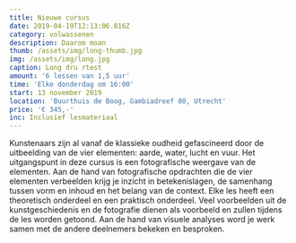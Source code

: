 ```yaml
---
title: Nieuwe cursus
date: 2019-04-19T12:13:06.816Z
category: volwassenen
description: Daarom moan
thumb: /assets/img/long-thumb.jpg
img: /assets/img/long.jpg
caption: Long dru rtest
amount: '6 lessen van 1,5 uur'
time: 'Elke donderdag om 16:00'
start: 13 november 2019
location: 'Buurthuis de Boog, Gambiadreef 80, Utrecht'
price: '€ 345,-'
inc: Inclusief lesmateriaal
---
```

Kunstenaars zijn al vanaf de klassieke oudheid gefascineerd door de uitbeelding van de vier elementen: aarde, water, lucht en vuur. Het uitgangspunt in deze cursus is een fotografische weergave van de elementen. Aan de hand van fotografische opdrachten die de vier elementen verbeelden krijg je inzicht in betekenislagen, de samenhang tussen vorm en inhoud en het belang van de context. Elke les heeft een theoretisch onderdeel en een praktisch onderdeel. Veel voorbeelden uit de kunstgeschiedenis en de fotografie dienen als voorbeeld en zullen tijdens de les worden getoond. Aan de hand van visuele analyses word je werk samen met de andere deelnemers bekeken en besproken.
